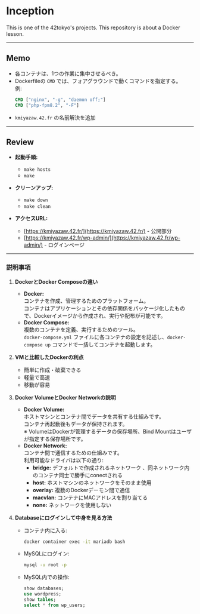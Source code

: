 # Inception

This is one of the 42tokyo's projects. This repository is about a Docker lesson.

---

## Memo

- 各コンテナは、1つの作業に集中させるべき。
- Dockerfileの `CMD` では、フォアグラウンドで動くコマンドを指定する。  
  例: 
  ```dockerfile
  CMD ["nginx", "-g", "daemon off;"]
  CMD ["php-fpm8.2", "-F"]
  ```
- `kmiyazaw.42.fr` の名前解決を追加

---

## Review

- **起動手順:**
  - `make hosts`
  - `make`
- **クリーンアップ:**
  - `make down`
  - `make clean`

- **アクセスURL:**
  - [https://kmiyazaw.42.fr/](https://kmiyazaw.42.fr/) - 公開部分
  - [https://kmiyazaw.42.fr/wp-admin/](https://kmiyazaw.42.fr/wp-admin/) - ログインページ

---

### 説明事項

1. **DockerとDocker Composeの違い**
   - **Docker:**  
     コンテナを作成、管理するためのプラットフォーム。  
     コンテナはアプリケーションとその依存関係をパッケージ化したもので、Dockerイメージから作成され、実行や配布が可能です。
   - **Docker Compose:**  
     複数のコンテナを定義、実行するためのツール。  
     `docker-compose.yml` ファイルに各コンテナの設定を記述し、`docker-compose up` コマンドで一括してコンテナを起動します。

2. **VMと比較したDockerの利点**
   - 簡単に作成・破棄できる
   - 軽量で高速
   - 移動が容易

3. **Docker VolumeとDocker Networkの説明**
   - **Docker Volume:**  
     ホストマシンとコンテナ間でデータを共有する仕組みです。  
     コンテナ再起動後もデータが保持されます。  
     ※ VolumeはDockerが管理するデータの保存場所、Bind Mountはユーザが指定する保存場所です。
   - **Docker Network:**  
     コンテナ間で通信するための仕組みです。  
     利用可能なドライバは以下の通り:  
     - **bridge:** デフォルトで作成されるネットワーク 、同ネットワーク内のコンテナ同士で勝手にconectされる 
     - **host:** ホストマシンのネットワークをそのまま使用  
     - **overlay:** 複数のDockerデーモン間で通信  
     - **macvlan:** コンテナにMACアドレスを割り当てる  
     - **none:** ネットワークを使用しない

4. **Databaseにログインして中身を見る方法**
   - コンテナ内に入る:
     ```bash
     docker container exec -it mariadb bash
     ```
   - MySQLにログイン:
     ```bash
     mysql -u root -p
     ```
   - MySQL内での操作:
     ```sql
     show databases;
     use wordpress;
     show tables;
     select * from wp_users;
     ```